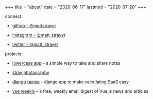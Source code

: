 +++
title = "about"
date = "2020-06-17"
lastmod = "2020-07-20"
+++


connect:

* [github - @mattstrayer](https://github.com/mattstrayer/)

* [instagram - @matt_strayer](https://instagram.com/matt_strayer)
  
* [twitter - @matt_strayer](https://twitter.com/matt_strayer)

projects:

* [lowercase app](https://www.lowercase.app/) - a simple way to take and share notes
  
* [stray photography](https://www.strayphotography.com/)
  
* [django taxtea](https://www.djangotaxtea.com) - django app to make calculating SaaS easy

* [vue weekly](https://www.vueweekly.dev/) - a free, weekly email digest of Vue.js news and articles